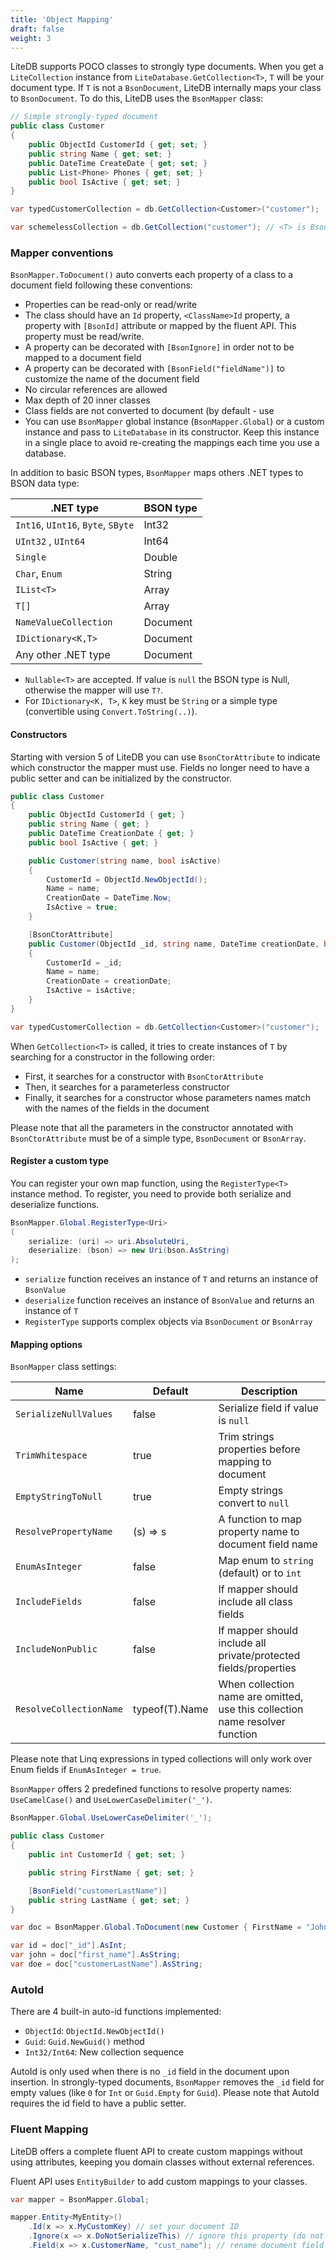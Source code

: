 ```yaml
---
title: 'Object Mapping'
draft: false
weight: 3
---
```


LiteDB supports POCO classes to strongly type documents. When you get a `LiteCollection` instance from `LiteDatabase.GetCollection<T>`, `T` will be your document type. If `T` is not a `BsonDocument`, LiteDB internally maps your class to `BsonDocument`. To do this, LiteDB uses the `BsonMapper` class:

```C#
// Simple strongly-typed document
public class Customer
{
    public ObjectId CustomerId { get; set; }
    public string Name { get; set; }
    public DateTime CreateDate { get; set; }
    public List<Phone> Phones { get; set; }
    public bool IsActive { get; set; }
}

var typedCustomerCollection = db.GetCollection<Customer>("customer");

var schemelessCollection = db.GetCollection("customer"); // <T> is BsonDocument
```

### Mapper conventions

`BsonMapper.ToDocument()` auto converts each property of a class to a document field following these conventions:

- Properties can be read-only or read/write
- The class should have an `Id` property, `<ClassName>Id` property, a property with `[BsonId]` attribute or mapped by the fluent API. This property must be read/write.
- A property can be decorated with `[BsonIgnore]` in order not to be mapped to a document field
- A property can be decorated with `[BsonField("fieldName")]` to customize the name of the document field
- No circular references are allowed
- Max depth of 20 inner classes
- Class fields are not converted to document (by default - use 
- You can use `BsonMapper` global instance (`BsonMapper.Global`) or a custom instance and pass to `LiteDatabase` in its constructor. Keep this instance in a single place to avoid re-creating the mappings each time you use a database.

In addition to basic BSON types, `BsonMapper` maps others .NET types to BSON data type:

|.NET type                          |BSON type     |
|-----------------------------------|--------------|
|`Int16`, `UInt16`, `Byte`, `SByte` |Int32         |
|`UInt32` , `UInt64`                |Int64         |
|`Single`                           |Double        |
|`Char`, `Enum`                     |String        |
|`IList<T>`                         |Array         |
|`T[]`                              |Array         |
|`NameValueCollection`              |Document      |
|`IDictionary<K,T>`                 |Document      |
|Any other .NET type                |Document      |

- `Nullable<T>` are accepted. If value is `null` the BSON type is Null, otherwise the mapper will use `T?`.
- For `IDictionary<K, T>`, `K` key must be `String` or a simple type (convertible using `Convert.ToString(..)`).

#### Constructors
Starting with version 5 of LiteDB you can use `BsonCtorAttribute` to indicate which constructor the mapper must use. Fields no longer need to have a public setter and can be initialized by the constructor.

```C#
public class Customer
{
    public ObjectId CustomerId { get; }
    public string Name { get; }
    public DateTime CreationDate { get; }
    public bool IsActive { get; }

    public Customer(string name, bool isActive)
    {
        CustomerId = ObjectId.NewObjectId();
        Name = name;
        CreationDate = DateTime.Now;
        IsActive = true;
    }

    [BsonCtorAttribute]
    public Customer(ObjectId _id, string name, DateTime creationDate, bool isActive)
    {
        CustomerId = _id;
        Name = name;
        CreationDate = creationDate;
        IsActive = isActive;
    }
}

var typedCustomerCollection = db.GetCollection<Customer>("customer");
```

When `GetCollection<T>` is called, it tries to create instances of `T` by searching for a constructor in the following order:

* First, it searches for a constructor with `BsonCtorAttribute`
* Then, it searches for a parameterless constructor
* Finally, it searches for a constructor whose parameters names match with the names of the fields in the document

Please note that all the parameters in the constructor annotated with `BsonCtorAttribute` must be of a simple type, `BsonDocument` or `BsonArray`.

#### Register a custom type

You can register your own map function, using the `RegisterType<T>` instance method. To register, you need to provide both serialize and deserialize functions.

```C#
BsonMapper.Global.RegisterType<Uri>
(
    serialize: (uri) => uri.AbsoluteUri,
    deserialize: (bson) => new Uri(bson.AsString)
);
```

- `serialize` function receives an instance of `T` and returns an instance of `BsonValue`
- `deserialize` function receives an instance of `BsonValue` and returns an instance of `T`
- `RegisterType` supports complex objects via `BsonDocument` or `BsonArray` 

#### Mapping options

`BsonMapper` class settings:

|Name                   |Default |Description                                                |
|-----------------------|--------|-----------------------------------------------------------|
|`SerializeNullValues`  |false   |Serialize field if value is `null`                         |
|`TrimWhitespace`       |true    |Trim strings properties before mapping to document         |
|`EmptyStringToNull`    |true    |Empty strings convert to `null`                            |
|`ResolvePropertyName`  |(s) => s|A function to map property name to document field name     |
|`EnumAsInteger`        |false   |Map enum to `string` (default) or to `int`                 |
|`IncludeFields`        |false   |If mapper should include all class fields                  |
|`IncludeNonPublic`     |false   |If mapper should include all private/protected fields/properties|
|`ResolveCollectionName`|typeof(T).Name|When collection name are omitted, use this collection name resolver function|

Please note that Linq expressions in typed collections will only work over Enum fields if `EnumAsInteger = true`.

`BsonMapper` offers 2 predefined functions to resolve property names: `UseCamelCase()` and `UseLowerCaseDelimiter('_')`.

```C#
BsonMapper.Global.UseLowerCaseDelimiter('_');

public class Customer
{
    public int CustomerId { get; set; }

    public string FirstName { get; set; }

    [BsonField("customerLastName")]
    public string LastName { get; set; }
}

var doc = BsonMapper.Global.ToDocument(new Customer { FirstName = "John", LastName = "Doe" });

var id = doc["_id"].AsInt;
var john = doc["first_name"].AsString;
var doe = doc["customerLastName"].AsString;
```    

### AutoId

There are 4 built-in auto-id functions implemented:

- `ObjectId`: `ObjectId.NewObjectId()`
- `Guid`: `Guid.NewGuid()` method
- `Int32/Int64`: New collection sequence

AutoId is only used when there is no `_id` field in the document upon insertion. In strongly-typed documents, `BsonMapper` removes the `_id` field for empty values (like `0` for `Int` or `Guid.Empty` for `Guid`).
Please note that AutoId requires the id field to have a public setter.

### Fluent Mapping

LiteDB offers a complete fluent API to create custom mappings without using attributes, keeping you domain classes without external references.

Fluent API uses `EntityBuilder` to add custom mappings to your classes.

```C#
var mapper = BsonMapper.Global;

mapper.Entity<MyEntity>()
    .Id(x => x.MyCustomKey) // set your document ID
    .Ignore(x => x.DoNotSerializeThis) // ignore this property (do not store)
    .Field(x => x.CustomerName, "cust_name"); // rename document field
```